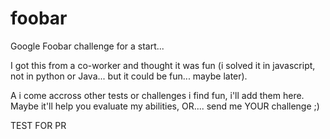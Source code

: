 # foobar
Google Foobar challenge for a start...

I got this from a co-worker and thought it was fun (i solved it in javascript, not in python or Java... but it could be fun... maybe later).

A i come accross other tests or challenges i find fun, i'll add them here.
Maybe it'll help you evaluate my abilities, OR.... send me YOUR challenge ;)


TEST FOR PR